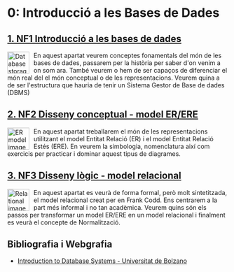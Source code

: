 # 0: Introducció  a les Bases de Dades

## [1. NF1 Introducció a les bases de dades](<NF1 - Introducció a les bases de dades/README.md>)

<img src="./assets/database-server.png" alt="Database storage" style="float: left; margin-right: 10px; width:50px" />

En aquest apartat veurem conceptes fonamentals del món de les bases de dades, passarem per la història per saber d'on venim a on som ara. També veurem o hem de ser capaços de diferenciar el món real del el món conceptual o de les representacions.
Veurem quina a de ser l'estructura que hauria de tenir un Sistema Gestor de Base de dades (DBMS)

## [2. NF2 Disseny conceptual - model ER/ERE](<NF2 - Disseny conceptual - model ER/README.md>)

<img src="./assets/flow-chart.png"
     alt="ER model image"
     style="float: left; margin-right: 10px; width:50px" />

En aquest apartat treballarem el món de les representacions utilitzant el model Entitat Relació (ER) i el model Entitat Relació Estés (ERE). En veurem la simbologia, nomenclatura així com exercicis per practicar i dominar aquest tipus de diagrames.

## [3. NF3 Disseny lògic - model relacional](<NF3 - Disseny lògic - model relacional/README.md>)

<img src="./assets/relational.png"
     alt="Relational image"
     style="float: left; margin-right: 10px; width:50px" />

En aquest apartat es veurà de forma formal, però molt sintetitzada, el model relacional creat per en Frank Codd. Ens centrarem a la part més informal i no tan acadèmica. Veurem quins són els passos per transformar un model ER/ERE en un model relacional i finalment es veurà el concepte de Normalització.

## Bibliografia i Webgrafia

* [Introduction to Database Systems - Universitat de Bolzano](http://www.inf.unibz.it/~nutt/Teaching/IDBs1011/idbs-slides.html)
